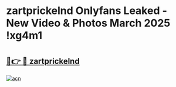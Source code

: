 # zartprickelnd Onlyfans Leaked - New Video & Photos March 2025 !xg4m1

# <h2><a href="https://pol6t1.iuczelnia.edu.pl?title=zartprickelnd&ref=xg4m1">🔗👉 🔴 zartprickelnd</a></h2>

[![acn](https://github.com/user-attachments/assets/0f9c940e-d8b0-45ae-aac7-cd30a18b3e1c)](https://pol6t1.iuczelnia.edu.pl?title=zartprickelnd&ref=xg4m1)


